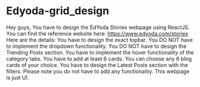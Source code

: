 # Edyoda-grid_design
Hey guys,  You have to design the EdYoda Stories webpage using ReactJS.  You can find the reference website here:  https://www.edyoda.com/stories    Here are the details:  You have to design the exact topbar. You DO NOT have to implement the dropdown functionality. You DO NOT have to design the Trending Posts section. You have to implement the hover functionality of the category tabs. You have to add at least 6 cards. You can choose any 6 blog cards of your choice. You have to design the Latest Posts section with the filters. Please note you do not have to add any functionality. This webpage is just UI.
